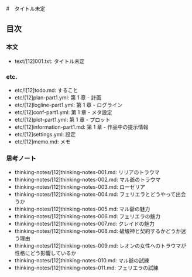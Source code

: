 #　タイトル未定
## 目次
### 本文
- text/[12]001.txt: タイトル未定

### etc.
- etc/![12]todo.md:             すること
- etc/[12]plan-part1.yml:       第 1 章 - 計画
- etc/[12]logline-part1.yml:    第 1 章 - ログライン
- etc/[12]conf-part1.yml:       第 1 章 - メタ設定
- etc/[12]plot-part1.yml:       第 1 章 - プロット
- etc/[12]information-part1.md: 第 1 章 - 作品中の提示情報
- etc/[12]settings.yml:         設定
- etc/[12]memo.md:              メモ

### 思考ノート
- thinking-notes/[12]thinking-notes-001.md: リリアのトラウマ
- thinking-notes/[12]thinking-notes-002.md: マル爺のトラウマ
- thinking-notes/[12]thinking-notes-003.md: ローゼリア
- thinking-notes/[12]thinking-notes-004.md: フェリエラとどうやって出会うか
- thinking-notes/[12]thinking-notes-005.md: マル爺の魅力
- thinking-notes/[12]thinking-notes-006.md: フェリエラの魅力
- thinking-notes/[12]thinking-notes-007.md: クレイドの魅力
- thinking-notes/[12]thinking-notes-008.md: 破壊神と契約するかどうか迷う理由
- thinking-notes/[12]thinking-notes-009.md: レオンの女性へのトラウマが性格にどう影響しているか
- thinking-notes/[12]thinking-notes-010.md: マル爺の試練
- thinking-notes/[12]thinking-notes-011.md: フェリエラの試練
